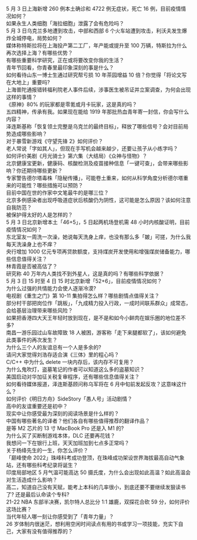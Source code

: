 5 月 3 日上海新增 260 例本土确诊和 4722 例无症状，死亡 16 例，目前疫情情况如何？  
如果永生人类细胞「海拉细胞」泄露了会有危险吗？  
5 月 3 日乌克兰多地遭到攻击，中部和西部 6 个火车站遭到攻击，利沃夫发生爆炸全城停电，局势如何？  
媒体称特斯拉将在上海投产第二工厂，年产能或提升至 100 万辆，特斯拉为什么再次选择上海？有哪些优势？  
有哪些重要科学研究，正在或将要改变你我的生活？  
青年节回看，你青春里最印象深刻的事是什么？  
如何看待山东一博士生通过研究帮亏损 10 年茶园增益 10 倍？你觉得「将论文写在大地上」重要吗?  
上海普陀通报错转福利院老人事件后续，涉事医生被吊证并立案调查，为何会出现这样的事情？  
《原神》80% 的玩家都是零氪或月卡玩家，这是真的吗？  
五四精神，传承有我。如果现在能给 1919 年那批热血青年寄一封信，你会写什么内容？  
泽连斯基称「恢复领土完整是乌克兰的最终目标」，释放了哪些信号？会对目前局势造成哪些影响？  
对于暴雪新游戏《守望先锋 2》如何评价？  
老人常说「字如其人」，但现在手写机会越来越少，还要让孩子从小练字吗？  
如何评价美剧《月光骑士》第六集（大结局）《众神与怪物》？  
北京健康宝更新，健康码、核酸检测及疫苗接种信息「一键可查」，会带来哪些影响？你还期待哪些更新？  
专家警告德尔塔毒株「隐秘传播」，可能卷土重来，如何从科学角度分析德尔塔重来的可能性？哪些措施可以预防？  
目前中国在世的作家中文笔最牛的是哪三位？  
北京多例感染者出现呼吸道症状后核酸仍为阴性，这可能是怎么原因？该如何注意自我防范？  
被保护得太好的人是怎样的？  
5 月 3 日北京新增本土「46+5」，5 日起两机场登机需 48 小时内核酸证明，目前疫情情况如何？  
东北室友一周洗一次澡，她说每天洗身上痒，也没有那么多「皴」可搓，为什么我每天洗澡身上也不痒？  
央行增加 1000 亿元专项再贷款额度，支持煤炭开发使用和增强煤炭储备能力，哪些信息值得关注？  
林青霞是否被高估了？  
研究称 40 万年内人类找不到外星人，这是真的吗？有哪些科学依据？  
5 月 3 日 15 时至 4 日 15 时北京新增「52+6」，目前疫情情况如何？  
为什么过强的共情能力会使人逐渐冷漠?  
电视剧《重生之门》第 10-11 集拍得怎么样？哪些剧情点值得关注？  
部分村干部把岗位作「跳板」，「九成精力投入行政，一成时间联系群众」成常态，会给基层治理带来哪些风险？  
如果把香港四大天王年轻时放到现在，是不是和如今小鲜肉在娱乐圈的地位差不多?  
南昌一游乐园过山车故障致 18 人被困，游客称「走下来腿都软了」，该如何避免此类事件的再次发生？  
为什么三个人的友谊总有一个人是多余的?  
请问大家觉得刘浩存适合演《三体》里的程心吗？  
C/C++ 中为什么 delete 一块内存后，该内存不可复用？  
为什么鬼吹灯，盗墓笔记的作者可以知道这么多的盗墓知识？  
美国启动对华加征关税复审程序，还有哪些信息值得关注？  
如何看待媒体报道，泽连斯基顾问称乌军将在 6 月中旬前发起反攻？这意味这什么？  
如何评价《明日方舟》SideStory「愚人号」活动剧情？  
高中的友谊重要还是初中？  
现实中让你感受最为深刻的阅读场景是什么样的？  
中国有哪些著名的译者？他们各自有哪些值得推荐的翻译作品？  
是等 M2 芯片的 13 寸 MacBook Pro 还是入 M1 的?  
为什么买了买断制游戏本体，DLC 还要再花钱？  
我想问一下在银行上班，天天加班加到七点多正常吗？  
关于杨绛先生的一生，你怎么评价？  
「巅峰使命 2022」珠峰科考成功登顶，在珠峰成功架设世界海拔最高自动气象站，还有哪些科考纪录将诞生？  
印度局部地区 5 月气温可能高达 50 摄氏度，为什么会出现如此高温？如此高温会对生活造成什么影响？  
高二，知道自己没有天赋，能考上本科的几率很小，到底还要不要继续发狠读书了? 还是最后认命读个专科?  
21-22 NBA 东部半决赛，凯尔特人总比分 1:1 雄鹿，双探花合砍 59 分，如何评价这场比赛？  
当代年轻人哪一刻让你感受到了「青年力量」？  
26 岁体制内很迷茫，想利用空闲时间读点有用的书或学习一项技能，充实下自己，大家有没有值得推荐的？  
